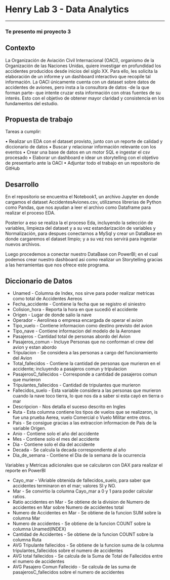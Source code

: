 # Henry Lab 3 - Data Analytics

---

### Te presento mi proyecto 3 

## Contexto

La Organización de Aviación Civil Internacional (OACI), organismo de la Organización de las Naciones Unidas, quiere investigar en profundidad los accidentes producidos desde inicios del siglo XX. Para ello, les solicita la elaboración de un informe y un dashboard interactivo que recopile tal información.
La OACI únicamente cuenta con un dataset sobre datos de accidentes de aviones, pero insta a la consultora de datos -de la que forman parte- que intente cruzar esta información con otras fuentes de su interés. Esto con el objetivo de obtener mayor claridad y consistencia en los fundamentos del estudio.

## Propuesta de trabajo

Tareas a cumplir:

•	Realizar un EDA con el dataset provisto, junto con un reporte de calidad y diccionario de datos
•	Buscar y relacionar información relevante con los eventos
•	Crear una base de datos en un motor SQL e ingestar el csv procesado
•	Elaborar un dashboard e idear un storytelling con el objetivo de presentarlo ante la OACI
•	Adjuntar todo el trabajo en un repositorio de GitHub

## Desarrollo

En el repositorio se encuentra el Notebook1, un archivo Jupyter en donde cargamos el dataset AccidentesAviones.csv, utilizamos librerias de Python como Pandas, que nos ayudan a leer el archivo como Dataframe para realizar el proceso EDA.

Posterior a eso se realiza la el proceso Eda, incluyendo la selección de variables, limpieza del dataset y a su vez estandarización de variables y Normalización, para despues conectarnos a MySql y crear un DataBase en donde cargaremos el dataset limpio; y a su vez nos servirá para ingestar nuevos archivos.

Luego procedemos a conectar nuestro DataBase con PowerBI; en el cual podemos crear nuestro dashboard asi como realizar un Storytelling gracias a las herramientas que nos ofrece este programa.

## Diccionario de Datos
- Unamed - Columna de Index, nos sirve para poder realizar metricas como total de Accidentes Aereos
- Fecha_accidente - Contiene la fecha que se registro el siniestro
- Colision_hora - Reporta la hora en que sucedió el accidente
- Origen - Lugar de donde salio la nave
- Operador - Aerolinea o empresa encargada de operar el avion
- Tipo_vuelo - Contiene informacion como destino previsto del avion
- Tipo_nave - Contiene informacion del modelo de la Aeronave
- Pasajeros - Cantidad total de personas abordo del Avion
- Pasajeros_comun - Incluye Personas que no conforman el crew del avion y estan abordo
- Tripulacion - Se considera a las personas a cargo del funcionamiento del Avion
- Total_fallecidos - Contiene la cantidad de personas que murieron en el accidente; incluyendo a pasajeros comun y tripulacion
- PasajerosC_fallecidos - Corresponde a cantidad de pasajeros comun que murieron
- Tripulantes_fallecidos - Cantidad de tripulantes que murieron
- Fallecidos_suelo - Esta variable considera a las personas que murieron cuando la nave toco tierra, lo que nos da a saber si esta cayó en tierra o mar
- Descripcion - Nos detalla el suceso descrito en Ingles
- Ruta - Esta columna contiene los tipos de vuelos que se realizaron, is fue una prueba Aerea, vuelo Comercial o Vuelo Militar entre otros.
- Pais - Se consigue gracias a las extraccion informacion de Pais de la variable Origen.
- Anio - Contiene solo el año del accidente
- Mes - Contiene solo el mes del accidente
- Dia - Contiene solo el dia del accidente
- Decada - Se calcula la decada correspondiente al año
- Dia_de_semana - Contiene el Dia de la semana de la ocurrencia

Variables y Metricas adicionales que se calcularon con DAX para realizar el reporte en PowerBI

- Cayo_mar - VAriable obtenida de fallecidos_suelo, para saber que accidentes terminaron en el mar; valores SI y NO.
- Mar - Se convirtio la columna Cayo_mar a 0 y 1 para poder calcular ratios.
- Ratio accidentes en Mar - Se obtiene de la division de Numero de accidentes en Mar sobre Numero de accidentes total
- Numero de Accidentes en Mar - Se obtiene de la funcion SUM sobre la columna Mar
- Numero de accidentes - Se obtiene de la funcion COUNT sobre la columna Unamed(INDEX)
- Cantidad de Accidentes - Se obtiene de la funcion COUNT sobre la columna Ruta
- AVG Tripulante fallecidos - Se obtiene de la funcion suma de la columna tripulantes_fallecidos sobre el numero de accidentes
-  AVG total fallecidos - Se calcula de la Suma de Total de Fallecidos entre el numero de accidentes 
- AVG Pasajero Comun Fallecido - Se calcula de las suma de pasajerosC_fallecidos sobre el numero de accidentes 
